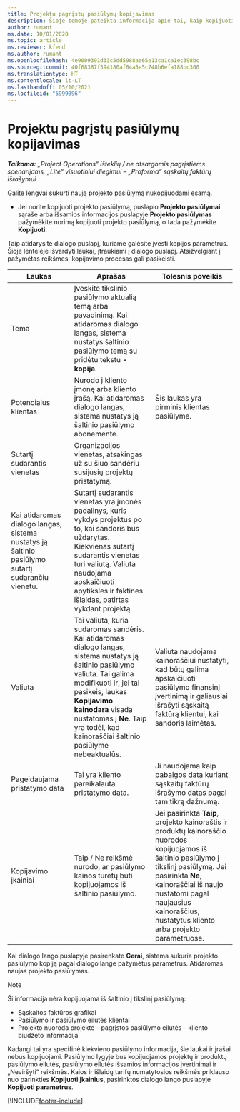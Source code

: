 ```yaml
---
title: Projektu pagrįstų pasiūlymų kopijavimas
description: Šioje temoje pateikta informacija apie tai, kaip kopijuoti projektu pagrįstus pasiūlymus programoje „Project Operations“.
author: rumant
ms.date: 10/01/2020
ms.topic: article
ms.reviewer: kfend
ms.author: rumant
ms.openlocfilehash: 4e9009391d33c5dd5988ae65e13ca1ca1ec398bc
ms.sourcegitcommit: 40f68387f594180af64a5e5c748b6efa188bd300
ms.translationtype: HT
ms.contentlocale: lt-LT
ms.lasthandoff: 05/10/2021
ms.locfileid: "5999096"
---
```

# <a name="copy-project-based-quotes"></a>Projektu pagrįstų pasiūlymų kopijavimas

_**Taikoma:** „Project Operations“ išteklių / ne atsargomis pagrįstiems scenarijams, „Lite“ visuotiniui diegimui – „Proforma“ sąskaitų faktūrų išrašymui_

Galite lengvai sukurti naują projekto pasiūlymą nukopijuodami esamą. 

- Jei norite kopijuoti projekto pasiūlymą, puslapio **Projekto pasiūlymai** sąraše arba išsamios informacijos puslapyje **Projekto pasiūlymas** pažymėkite norimą kopijuoti projekto pasiūlymą, o tada pažymėkite **Kopijuoti**.

Taip atidarysite dialogo puslapį, kuriame galėsite įvesti kopijos parametrus. Šioje lentelėje išvardyti laukai, įtraukiami į dialogo puslapį. Atsižvelgiant į pažymėtas reikšmes, kopijavimo procesas gali pasikeisti.

| **Laukas** | **Aprašas** | **Tolesnis poveikis** |
| --- | --- | --- |
| Tema | Įveskite tikslinio pasiūlymo aktualią temą arba pavadinimą. Kai atidaromas dialogo langas, sistema nustatys šaltinio pasiūlymo temą su pridėtu tekstu **-kopija**. | |
| Potencialus klientas | Nurodo į kliento įmonę arba kliento įrašą. Kai atidaromas dialogo langas, sistema nustatys ją šaltinio pasiūlymo abonemente. | Šis laukas yra pirminis klientas pasiūlyme. |
| Sutartį sudarantis vienetas | Organizacijos vienetas, atsakingas už su šiuo sandėriu susijusių projektų pristatymą.
Kai atidaromas dialogo langas, sistema nustatys ją šaltinio pasiūlymo sutartį sudarančiu vienetu. | Sutartį sudarantis vienetas yra įmonės padalinys, kuris vykdys projektus po to, kai sandoris bus uždarytas. Kiekvienas sutartį sudarantis vienetas turi valiutą. Valiuta naudojama apskaičiuoti apytiksles ir faktines išlaidas, patirtas vykdant projektą. |
| Valiuta | Tai valiuta, kuria sudaromas sandėris. Kai atidaromas dialogo langas, sistema nustatys ją šaltinio pasiūlymo valiuta. Tai galima modifikuoti ir, jei tai pasikeis, laukas **Kopijavimo kainodara** visada nustatomas į **Ne**. Taip yra todėl, kad kainoraščiai šaltinio pasiūlyme nebeaktualūs. | Valiuta naudojama kainoraščiui nustatyti, kad būtų galima apskaičiuoti pasiūlymo finansinį įvertinimą ir galiausiai išrašyti sąskaitą faktūrą klientui, kai sandoris laimėtas. |
| Pageidaujama pristatymo data | Tai yra kliento pareikalauta pristatymo data. | Ji naudojama kaip pabaigos data kuriant sąskaitų faktūrų išrašymo datas pagal tam tikrą dažnumą. |
| Kopijavimo įkainiai | Taip / Ne reikšmė nurodo, ar pasiūlymo kainos turėtų būti kopijuojamos iš šaltinio pasiūlymo. | Jei pasirinkta **Taip**, projekto kainoraštis ir produktų kainoraščio nuorodos kopijuojamos iš šaltinio pasiūlymo į tikslinį pasiūlymą. Jei pasirinkta **Ne**, kainoraščiai iš naujo nustatomi pagal naujausius kainoraščius, nustatytus kliento arba projekto parametruose. |

Kai dialogo lango puslapyje pasirenkate **Gerai**, sistema sukuria projekto pasiūlymo kopiją pagal dialogo lange pažymėtus parametrus. Atidaromas naujas projekto pasiūlymas. 

> [!NOTE]
> Ši informacija nėra kopijuojama iš šaltinio į tikslinį pasiūlymą:
>
> - Sąskaitos faktūros grafikai
> - Pasiūlymo ir pasiūlymo eilutės klientai
> - Projekto nuoroda projekte – pagrįstos pasiūlymo eilutės – kliento biudžeto informacija
>
>Kadangi tai yra specifinė kiekvieno pasiūlymo informacija, šie laukai ir įrašai nebus kopijuojami. Pasiūlymo lygyje bus kopijuojamos projektų ir produktų pasiūlymo eilutės, pasiūlymo eilutės išsamios informacijos įvertinimai ir „Neviršyti“ reikšmės. Kaios ir išlaidų tarifų numatytosios reikšmės priklauso nuo parinkties **Kopijuoti įkainius**, pasirinktos dialogo lango puslapyje **Kopijuoti parametrus**.


[!INCLUDE[footer-include](../includes/footer-banner.md)]